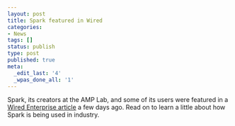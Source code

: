 ```yaml
---
layout: post
title: Spark featured in Wired
categories:
- News
tags: []
status: publish
type: post
published: true
meta:
  _edit_last: '4'
  _wpas_done_all: '1'
---
```

Spark, its creators at the AMP Lab, and some of its users were featured in a <a href="http://www.wired.com/wiredenterprise/2013/06/yahoo-amazon-amplab-spark/all/">Wired Enterprise article</a> a few days ago. Read on to learn a little about how Spark is being used in industry.
